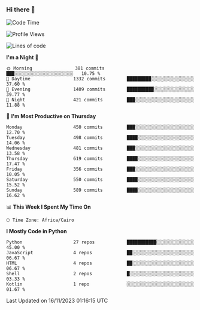 ### Hi there 👋

<!--
**AMR-KELEG/AMR-KELEG** is a ✨ _special_ ✨ repository because its `README.md` (this file) appears on your GitHub profile.

Here are some ideas to get you started:

- 🔭 I’m currently working on ...
- 🌱 I’m currently learning ...
- 👯 I’m looking to collaborate on ...
- 🤔 I’m looking for help with ...
- 💬 Ask me about ...
- 📫 How to reach me: ...
- 😄 Pronouns: ...
- ⚡ Fun fact: ...
-->

<!--START_SECTION:waka-->
![Code Time](http://img.shields.io/badge/Code%20Time-0%20secs-blue)

![Profile Views](http://img.shields.io/badge/Profile%20Views-0-blue)

![Lines of code](https://img.shields.io/badge/From%20Hello%20World%20I%27ve%20Written-20.7%20million%20lines%20of%20code-blue)

**I'm a Night 🦉** 

```text
🌞 Morning                381 commits         ███░░░░░░░░░░░░░░░░░░░░░░   10.75 % 
🌆 Daytime                1332 commits        █████████░░░░░░░░░░░░░░░░   37.60 % 
🌃 Evening                1409 commits        ██████████░░░░░░░░░░░░░░░   39.77 % 
🌙 Night                  421 commits         ███░░░░░░░░░░░░░░░░░░░░░░   11.88 % 
```
📅 **I'm Most Productive on Thursday** 

```text
Monday                   450 commits         ███░░░░░░░░░░░░░░░░░░░░░░   12.70 % 
Tuesday                  498 commits         ████░░░░░░░░░░░░░░░░░░░░░   14.06 % 
Wednesday                481 commits         ███░░░░░░░░░░░░░░░░░░░░░░   13.58 % 
Thursday                 619 commits         ████░░░░░░░░░░░░░░░░░░░░░   17.47 % 
Friday                   356 commits         ███░░░░░░░░░░░░░░░░░░░░░░   10.05 % 
Saturday                 550 commits         ████░░░░░░░░░░░░░░░░░░░░░   15.52 % 
Sunday                   589 commits         ████░░░░░░░░░░░░░░░░░░░░░   16.62 % 
```


📊 **This Week I Spent My Time On** 

```text
🕑︎ Time Zone: Africa/Cairo
```

**I Mostly Code in Python** 

```text
Python                   27 repos            ███████████░░░░░░░░░░░░░░   45.00 % 
JavaScript               4 repos             ██░░░░░░░░░░░░░░░░░░░░░░░   06.67 % 
HTML                     4 repos             ██░░░░░░░░░░░░░░░░░░░░░░░   06.67 % 
Shell                    2 repos             █░░░░░░░░░░░░░░░░░░░░░░░░   03.33 % 
Kotlin                   1 repo              ░░░░░░░░░░░░░░░░░░░░░░░░░   01.67 % 
```




 Last Updated on 16/11/2023 01:16:15 UTC
<!--END_SECTION:waka-->
